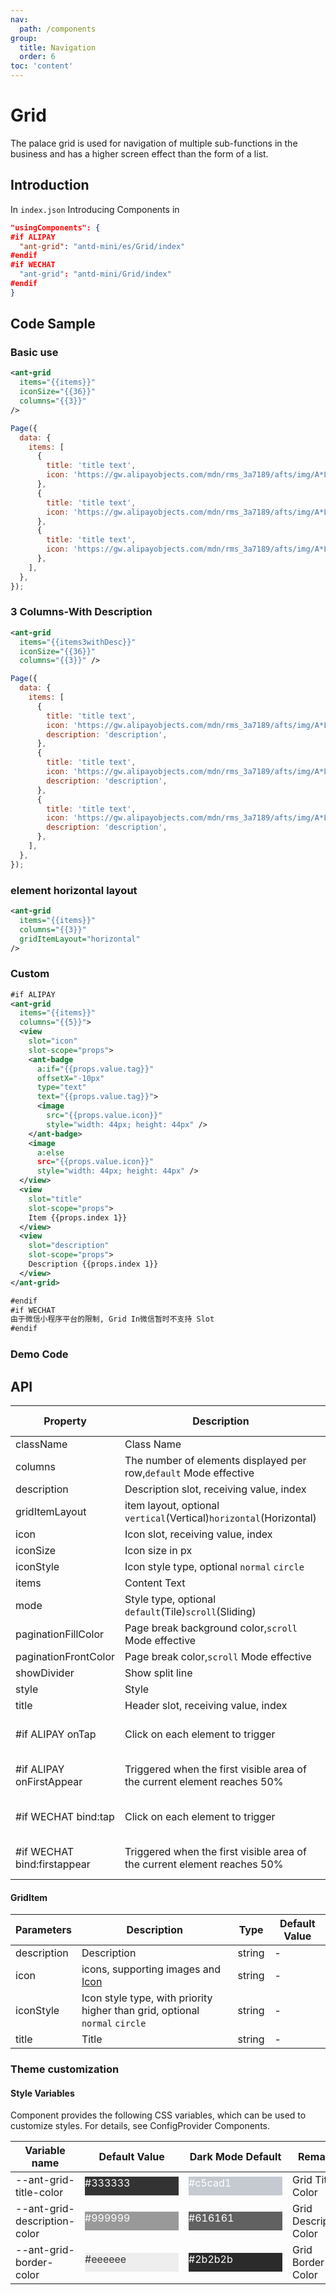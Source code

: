 ```yaml
---
nav:
  path: /components
group:
  title: Navigation
  order: 6
toc: 'content'
---
```


# Grid

The palace grid is used for navigation of multiple sub-functions in the business and has a higher screen effect than the form of a list.

## Introduction

In `index.json` Introducing Components in

```json
"usingComponents": {
#if ALIPAY
  "ant-grid": "antd-mini/es/Grid/index"
#endif
#if WECHAT
  "ant-grid": "antd-mini/Grid/index"
#endif
}
```

## Code Sample

### Basic use

```xml
<ant-grid
  items="{{items}}"
  iconSize="{{36}}"
  columns="{{3}}"
/>
```

```js
Page({
  data: {
    items: [
      {
        title: 'title text',
        icon: 'https://gw.alipayobjects.com/mdn/rms_3a7189/afts/img/A*L8FjQ7lSdq4AAAAAAAAAAAAAARQnAQ',
      },
      {
        title: 'title text',
        icon: 'https://gw.alipayobjects.com/mdn/rms_3a7189/afts/img/A*L8FjQ7lSdq4AAAAAAAAAAAAAARQnAQ',
      },
      {
        title: 'title text',
        icon: 'https://gw.alipayobjects.com/mdn/rms_3a7189/afts/img/A*L8FjQ7lSdq4AAAAAAAAAAAAAARQnAQ',
      },
    ],
  },
});
```

### 3 Columns-With Description

```xml
<ant-grid
  items="{{items3withDesc}}"
  iconSize="{{36}}"
  columns="{{3}}" />
```

```js
Page({
  data: {
    items: [
      {
        title: 'title text',
        icon: 'https://gw.alipayobjects.com/mdn/rms_3a7189/afts/img/A*L8FjQ7lSdq4AAAAAAAAAAAAAARQnAQ',
        description: 'description',
      },
      {
        title: 'title text',
        icon: 'https://gw.alipayobjects.com/mdn/rms_3a7189/afts/img/A*L8FjQ7lSdq4AAAAAAAAAAAAAARQnAQ',
        description: 'description',
      },
      {
        title: 'title text',
        icon: 'https://gw.alipayobjects.com/mdn/rms_3a7189/afts/img/A*L8FjQ7lSdq4AAAAAAAAAAAAAARQnAQ',
        description: 'description',
      },
    ],
  },
});
```

### element horizontal layout

```xml
<ant-grid
  items="{{items}}"
  columns="{{3}}"
  gridItemLayout="horizontal"
/>
```

### Custom

```xml
#if ALIPAY
<ant-grid
  items="{{items}}"
  columns="{{5}}">
  <view
    slot="icon"
    slot-scope="props">
    <ant-badge
      a:if="{{props.value.tag}}"
      offsetX="-10px"
      type="text"
      text="{{props.value.tag}}">
      <image
        src="{{props.value.icon}}"
        style="width: 44px; height: 44px" />
    </ant-badge>
    <image
      a:else
      src="{{props.value.icon}}"
      style="width: 44px; height: 44px" />
  </view>
  <view
    slot="title"
    slot-scope="props">
    Item {{props.index 1}}
  </view>
  <view
    slot="description"
    slot-scope="props">
    Description {{props.index 1}}
  </view>
</ant-grid>

#endif
#if WECHAT
由于微信小程序平台的限制, Grid In微信暂时不支持 Slot
#endif
```

### Demo Code

<code src='../../demo/pages/Grid/index'></code>

## API

| Property                        | Description                                                   | Type                                  | Default Value     |
| --------------------------- | ------------------------------------------------------ | ------------------------------------- | ---------- |
| className                   | Class Name                                                   | string                                | -          |
| columns                     | The number of elements displayed per row,`default` Mode effective                 | number                                | 5          |
| description                 | Description slot, receiving value, index                            | slot                                  | -          |
| gridItemLayout              | item layout, optional `vertical`(Vertical)`horizontal`(Horizontal) | string                                | `vertical` |
| icon                        | Icon slot, receiving value, index                            | slot                                  | -          |
| iconSize                    | Icon size in px                                      | number                                | -          |
| iconStyle                   | Icon style type, optional `normal` `circle`                   | string                                | `normal`   |
| items                       | Content Text                                               | [GridItem](#griditem)[]               | -          |
| mode                        | Style type, optional `default`(Tile)`scroll`(Sliding)       | string                                | `default`  |
| paginationFillColor         | Page break background color,`scroll` Mode effective                        | string                                | -          |
| paginationFrontColor        | Page break color,`scroll` Mode effective                          | string                                | -          |
| showDivider                 | Show split line                                         | boolean                               | -          |
| style                       | Style                                                   | string                                | -          |
| title                       | Header slot, receiving value, index                            | slot                                  | -          |
| #if ALIPAY onTap            | Click on each element to trigger                                       | (item: [GridItem](#griditem)) => void |            |
| #if ALIPAY onFirstAppear    | Triggered when the first visible area of the current element reaches 50%                    | (item: [GridItem](#griditem)) => void |            |
| #if WECHAT bind:tap         | Click on each element to trigger                                       | (item: [GridItem](#griditem)) => void | -          |
| #if WECHAT bind:firstappear | Triggered when the first visible area of the current element reaches 50%                    | (item: [GridItem](#griditem)) => void | -          |

#### GridItem

| Parameters        | Description                                                  | Type   | Default Value |
| ----------- | ----------------------------------------------------- | ------ | ------ |
| description | Description                                                  | string | -      |
| icon        | icons, supporting images and [Icon](./Icon)                       | string | -      |
| iconStyle   | Icon style type, with priority higher than grid, optional `normal` `circle` | string | -      |
| title       | Title                                                  | string | -      |

### Theme customization

#### Style Variables

Component provides the following CSS variables, which can be used to customize styles. For details, see ConfigProvider Components.

| Variable name                       | Default Value                                                                                            | Dark Mode Default                                                                                    | Remarks         |
| ---------------------------- | ------------------------------------------------------------------------------------------------- | ------------------------------------------------------------------------------------------------- | ------------ |
| --ant-grid-title-color       | <div style="width: 150px; height: 30px; background-color: #333333; color: #ffffff;">#333333</div> | <div style="width: 150px; height: 30px; background-color: #c5cad1; color: #ffffff;">#c5cad1</div> | Grid Title Color |
| --ant-grid-description-color | <div style="width: 150px; height: 30px; background-color: #999999; color: #ffffff;">#999999</div> | <div style="width: 150px; height: 30px; background-color: #616161; color: #ffffff;">#616161</div> | Grid Description Color |
| --ant-grid-border-color      | <div style="width: 150px; height: 30px; background-color: #eeeeee; color: #333333;">#eeeeee</div> | <div style="width: 150px; height: 30px; background-color: #2b2b2b; color: #ffffff;">#2b2b2b</div> | Grid Border Color |
